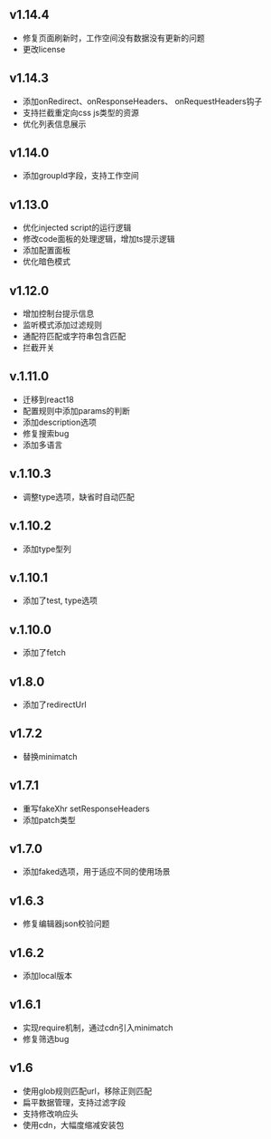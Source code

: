## v1.14.4
- 修复页面刷新时，工作空间没有数据没有更新的问题
- 更改license

## v1.14.3
- 添加onRedirect、onResponseHeaders、 onRequestHeaders钩子
- 支持拦截重定向css js类型的资源
- 优化列表信息展示

## v1.14.0
- 添加groupId字段，支持工作空间

## v1.13.0
- 优化injected script的运行逻辑
- 修改code面板的处理逻辑，增加ts提示逻辑
- 添加配置面板
- 优化暗色模式

## v1.12.0
- 增加控制台提示信息
- 监听模式添加过滤规则
- 通配符匹配或字符串包含匹配
- 拦截开关

## v.1.11.0
- 迁移到react18
- 配置规则中添加params的判断
- 添加description选项
- 修复搜索bug
- 添加多语言

## v.1.10.3
- 调整type选项，缺省时自动匹配

## v.1.10.2
- 添加type型列

## v.1.10.1
- 添加了test, type选项

## v.1.10.0
- 添加了fetch

## v1.8.0
- 添加了redirectUrl

## v1.7.2

- 替换minimatch

## v1.7.1

- 重写fakeXhr setResponseHeaders
- 添加patch类型

## v1.7.0

- 添加faked选项，用于适应不同的使用场景

## v1.6.3

- 修复编辑器json校验问题

## v1.6.2

- 添加local版本

## v1.6.1

- 实现require机制，通过cdn引入minimatch
- 修复筛选bug

## v1.6

- 使用glob规则匹配url，移除正则匹配
- 扁平数据管理，支持过滤字段
- 支持修改响应头
- 使用cdn，大幅度缩减安装包
